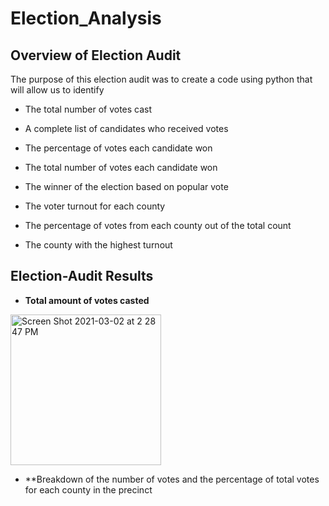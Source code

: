 # Election_Analysis
## Overview of Election Audit 
The purpose of this election audit was to create a code using python that will allow us to identify 

* The total number of votes cast

* A complete list of candidates who received votes

* The percentage of votes each candidate won

* The total number of votes each candidate won

* The winner of the election based on popular vote

* The voter turnout for each county

* The percentage of votes from each county out of the total count

* The county with the highest turnout

## Election-Audit Results

* **Total amount of votes casted**

<img width="241" alt="Screen Shot 2021-03-02 at 2 28 47 PM" src="https://user-images.githubusercontent.com/77812423/109703701-c579ba80-7b63-11eb-82c7-ad182a3fa974.png">

* **Breakdown of the number of votes and the percentage of total votes for each county in the precinct

